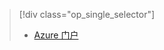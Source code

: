 <!--ms.date: 08/28/2017-->
> [!div class="op_single_selector"]
> * [Azure 门户](../articles/storage/common/storage-monitoring-diagnosing-troubleshooting.md)
> 
>
